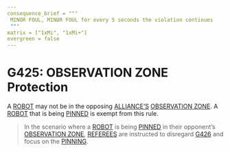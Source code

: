 ```yaml
---
consequence_brief = """
 MINOR FOUL, MINOR FOUL for every 5 seconds the violation continues
 """
matrix = ["1xMi", "1xMi+"]
evergreen = false
---
```


# G425: OBSERVATION ZONE Protection

A [ROBOT](!!) may not be in the opposing [ALLIANCE’S](!!) [OBSERVATION
ZONE](!!). A [ROBOT](!!) that is being [PINNED](!!) is exempt from this rule.

> In the scenario where a [ROBOT](!!) is being [PINNED](!!) in their opponent’s
> [OBSERVATION ZONE](!!), [REFEREES](!!) are instructed to disregard [G426](!!)
> and focus on the [PINNING](!!).
